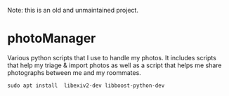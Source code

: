 Note: this is an old and unmaintained project.

photoManager
============

Various python scripts that I use to handle my photos. It includes scripts that help my triage &amp; import photos as well as a script that helps me share photographs between me and my roommates.

```
sudo apt install  libexiv2-dev libboost-python-dev
```
